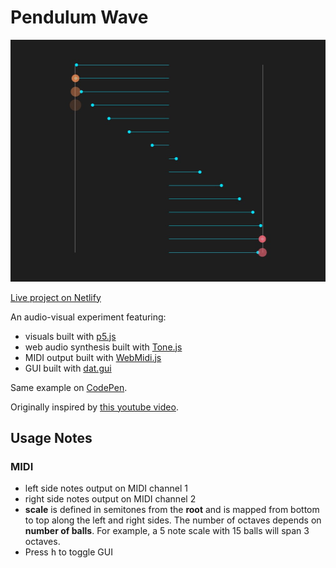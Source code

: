 # Pendulum Wave
![Pendulum Wave screenshot](img/screenshot.jpg)

[Live project on Netlify](https://pendulum-wave.netlify.app/)

An audio-visual experiment featuring:

- visuals built with [p5.js](https://p5js.org/)
- web audio synthesis built with [Tone.js](https://tonejs.github.io/)
- MIDI output built with [WebMidi.js](https://webmidijs.org/)
- GUI built with [dat.gui](https://github.com/dataarts/dat.gui)


Same example on [CodePen](https://codepen.io/quentin-mckay/pen/dyVrxrE).

Originally inspired by [this youtube video](https://www.youtube.com/watch?v=JsIgubUjTck&ab_channel=TedO).

## Usage Notes

### MIDI ###
- left side notes output on MIDI channel 1
- right side notes output on MIDI channel 2
- **scale** is defined in semitones from the **root** and is mapped from bottom to top along the left and right sides. The number of octaves depends on **number of balls**.  For example, a 5 note scale with 15 balls will span 3 octaves.
- Press <kbd>h</kbd> to toggle GUI